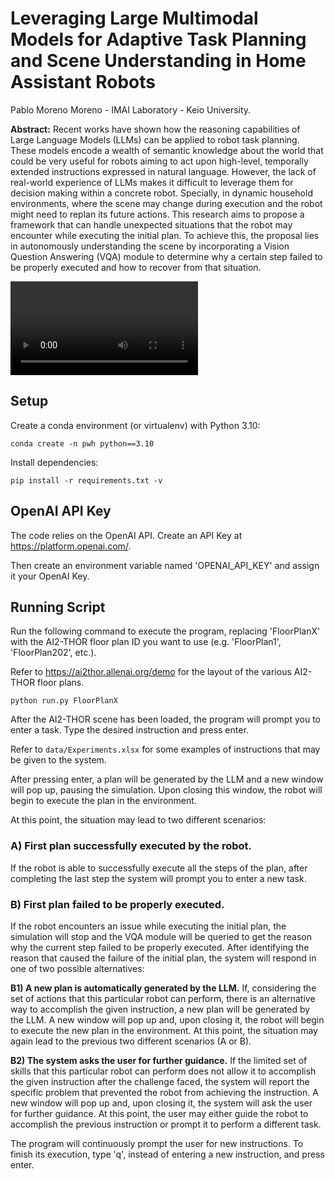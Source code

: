 # **Leveraging Large Multimodal Models for Adaptive Task Planning and Scene Understanding in Home Assistant Robots**

Pablo Moreno Moreno - IMAI Laboratory - Keio University.

**Abstract:** Recent works have shown how the reasoning capabilities of Large Language Models (LLMs) can be applied to robot task planning. These models encode a wealth of semantic knowledge about the world that could be very useful for robots aiming to act upon high-level, temporally extended instructions expressed in natural language. However, the lack of real-world experience of LLMs makes it difficult to leverage them for decision making within a concrete robot. Specially, in dynamic household environments, where the scene may change during execution and the robot might need to replan its future actions. This research aims to propose a framework that can handle unexpected situations that the robot may encounter while executing the initial plan. To achieve this, the proposal lies in autonomously understanding the scene by incorporating a Vision Question Answering (VQA) module to determine why a certain step failed to be properly executed and how to recover from that situation.

![Video Demo](https://github.com/yourusername/yourrepo/raw/main/path/to/your/video.mp4)

## Setup

Create a conda environment (or virtualenv) with Python 3.10:
```
conda create -n pwh python==3.10
```

Install dependencies:
```
pip install -r requirements.txt -v
```

## OpenAI API Key
The code relies on the OpenAI API. Create an API Key at https://platform.openai.com/.

Then create an environment variable named 'OPENAI_API_KEY' and assign it your OpenAI Key.

## Running Script
Run the following command to execute the program, replacing 'FloorPlanX' with the AI2-THOR floor plan ID you want to use (e.g. 'FloorPlan1', 'FloorPlan202', etc.).

Refer to https://ai2thor.allenai.org/demo for the layout of the various AI2-THOR floor plans.
```
python run.py FloorPlanX
```

After the AI2-THOR scene has been loaded, the program will prompt you to enter a task. Type the desired instruction and press enter.

Refer to ```data/Experiments.xlsx``` for some examples of instructions that may be given to the system.

After pressing enter, a plan will be generated by the LLM and a new window will pop up, pausing the simulation. Upon closing this window, the robot will begin to execute the plan in the environment.

At this point, the situation may lead to two different scenarios:

### A) First plan successfully executed by the robot.

If the robot is able to successfully execute all the steps of the plan, after completing the last step the system will prompt you to enter a new task.

### B) First plan failed to be properly executed.

If the robot encounters an issue while executing the initial plan, the simulation will stop and the VQA module will be queried to get the reason why the current step failed to be properly executed. After identifying the reason that caused the failure of the initial plan, the system will respond in one of two possible alternatives:

**B1) A new plan is automatically generated by the LLM.** If, considering the set of actions that this particular robot can perform, there is an alternative way to accomplish the given instruction, a new plan will be generated by the LLM. A new window will pop up and, upon closing it, the robot will begin to execute the new plan in the environment. At this point, the situation may again lead to the previous two different scenarios (A or B).

**B2) The system asks the user for further guidance.** If the limited set of skills that this particular robot can perform does not allow it to accomplish the given instruction after the challenge faced, the system will report the specific problem that prevented the robot from achieving the instruction. A new window will pop up and, upon closing it, the system will ask the user for further guidance. At this point, the user may either guide the robot to accomplish the previous instruction or prompt it to perform a different task.

The program will continuously prompt the user for new instructions. To finish its execution, type 'q', instead of entering a new instruction, and press enter.
